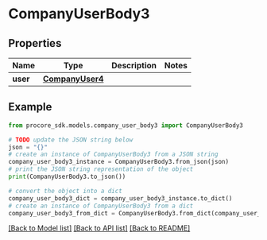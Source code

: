 # CompanyUserBody3


## Properties

Name | Type | Description | Notes
------------ | ------------- | ------------- | -------------
**user** | [**CompanyUser4**](CompanyUser4.md) |  | 

## Example

```python
from procore_sdk.models.company_user_body3 import CompanyUserBody3

# TODO update the JSON string below
json = "{}"
# create an instance of CompanyUserBody3 from a JSON string
company_user_body3_instance = CompanyUserBody3.from_json(json)
# print the JSON string representation of the object
print(CompanyUserBody3.to_json())

# convert the object into a dict
company_user_body3_dict = company_user_body3_instance.to_dict()
# create an instance of CompanyUserBody3 from a dict
company_user_body3_from_dict = CompanyUserBody3.from_dict(company_user_body3_dict)
```
[[Back to Model list]](../README.md#documentation-for-models) [[Back to API list]](../README.md#documentation-for-api-endpoints) [[Back to README]](../README.md)


